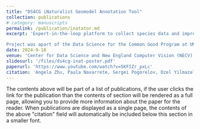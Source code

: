 ```yaml
---
title: "DS4CG iNaturalist Geomodel Annotation Tool"
collection: publications
# category: manuscripts
permalink: /publication/inatator.md
excerpt: 'Expert-in-the-loop platform to collect species data and improve species distribution model accuracy in collaboration with computer vision faculty and researchers and iNaturalist engineers. Developed and deployed (Docker) a web application that enables experts to annotate species range maps using predictions from the SINR GeoModel- ML-based range prediction model to refine species distributions. This was done by designing an interactive mapping interface (React JS, Python) and database to store predictions and annotations

Project was apart of the Data Science for the Common Good Program at UMass Amherst in collaboration with UMass Researchers (Prof. Grant Van Horn and Prof. Subhransu Maji), University of Edinburgh researchers (Prof Oisin Mac Aodha, Christian Lange), eBird engineer (Sam Heinrich) and iNaturalist engineer (Alex Shepard).'
date: 2024-9-18
venue: 'Center for Data Science and New England Computer Vision (NECV) Workshop'
slidesurl: '/files/ds4cg-inat-poster.pdf'
paperurl: 'https://www.youtube.com/watch?v=5KFIZr_pxLc'
citation: 'Angela Zhu, Paula Navarrete, Sergei Pogorelov, Ozel Yilmazel, Virginia Partridge. (2024). iNaturalist Geomodel Annotation Tool. Center for Data Science at UMass Amherst.'
---
```


The contents above will be part of a list of publications, if the user clicks the link for the publication than the contents of section will be rendered as a full page, allowing you to provide more information about the paper for the reader. When publications are displayed as a single page, the contents of the above "citation" field will automatically be included below this section in a smaller font.